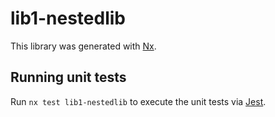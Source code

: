 # lib1-nestedlib

This library was generated with [Nx](https://nx.dev).

## Running unit tests

Run `nx test lib1-nestedlib` to execute the unit tests via [Jest](https://jestjs.io).
